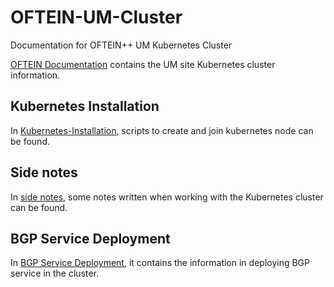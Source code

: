 # OFTEIN-UM-Cluster
Documentation for OFTEIN++ UM Kubernetes Cluster

[OFTEIN Documentation](https://github.com/skywood123/OFTEIN-UM-Cluster/blob/main/OFTEIN-documentation.docx) contains the UM site Kubernetes cluster information.

## Kubernetes Installation
In [Kubernetes-Installation](https://github.com/skywood123/OFTEIN-UM-Cluster/tree/main/Kubernetes-Installation), scripts to create and join kubernetes node can be found.

## Side notes
In [side notes](https://github.com/skywood123/OFTEIN-UM-Cluster/tree/main/side-notes), some notes written when working with the Kubernetes cluster can be found.

## BGP Service Deployment
In [BGP Service Deployment](https://github.com/skywood123/OFTEIN-UM-Cluster/tree/main/BGP-service-deployment), it contains the information in deploying BGP service in the cluster.

